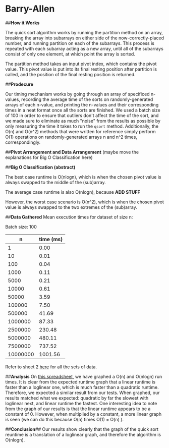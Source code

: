 # Barry-Allen

##**How it Works**

The quick sort algorithm works by running the partition method on an array, breaking the array into subarrays on either side of the now-correctly-placed number, and running partition on each of the subarrays. This process is repeated with each subarray acting as a new array, until all of the subarrays consist of only one element, at which point the array is sorted.

The partition method takes an input pivot index, which contains the pivot value. This pivot value is put into its final resting position after partition is called, and the position of the final resting position is returned.

##**Prodecure**

Our timing mechanism works by going through an array of specificed n-values, recording the average time of the sorts on randomly-generated arrays of each n-value, and printing the n-values and their corresponding times in a neat format once all the sorts are finished. We used a batch size of 100 in order to ensure that outliers don't affect the time of the sort, and we made sure to eliminate as much "noise" from the results as possible by only measuring the time it takes to run the ```qsort``` method. Additionally, the O(n) and O(n^2) methods that were written for reference simply perform O(1) operations on randomly-generated arrays n and n^2 times, correspondingly.

##**Pivot Arrangement and Data Arrangement**
(maybe move the explanations for Big O Classification here)

##**Big O Classification (abstract)**

The best case runtime is O(nlogn), which is when the chosen pivot value is always swapped to the middle of the (sub)array.

The average case runtime is also O(nlogn), because **ADD STUFF**

However, the worst case scenario is O(n^2), which is when the chosen pivot value is always swapped to the two extremes of the (sub)array.

##**Data Gathered**
Mean execution times for dataset of size n:

Batch size: 100

  n        | time (ms)
  -------- | ---------
  1        | 0.00
  10       | 0.01
  100      | 0.04
  1000     | 0.11
  5000     | 0.21
  10000    | 0.61
  50000    | 3.59
  100000   | 7.50
  500000   | 41.69
  1000000  | 87.33
  2500000  | 230.48
  5000000  | 480.11
  7500000  | 737.52
  10000000 | 1001.56
  
Refer to sheet 2 [here](https://docs.google.com/spreadsheets/d/1cPhpooQ144SA3srdUaYbCKzZDRhlfPsNmp4NApKldMg/pubhtml) for all the sets of data.

##**Analysis**
On [this spreadsheet](https://docs.google.com/spreadsheets/d/1cPhpooQ144SA3srdUaYbCKzZDRhlfPsNmp4NApKldMg/pubhtml), we have graphed a O(n) and O(nlogn) run times. It is clear from the expected runtime graph that a linear runtime is faster than a loglinear one, which is much faster than a quadratic runtime. Therefore, we expected a similar result from our tests. When graphed, our results matched what we expected: quadratic by far the slowest with loglinear next, and linear runtime the fastest. One interesting idea to note from the graph of our results is that the linear runtime appears to be a constant of 0. However, when multiplied by a constant, a more linear graph is seen (we can do this because O(n) times O(1) = O(n) ). 

##**Conclusion**##
Our results show clearly that the graph of the quick sort reuntime is a translation of a loglinear graph, and therefore the algorithm is O(nlogn).
